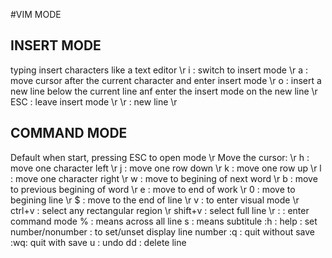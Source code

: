 #VIM MODE
## INSERT MODE
typing insert characters like a text editor \r
i : switch to insert mode \r
a : move cursor after the current character and enter insert mode \r
o : insert a new line below the current line anf enter the insert mode on the new line \r
ESC : leave insert mode \r
\r : new line  \r

## COMMAND MODE
Default when start, pressing ESC to open mode \r
Move the cursor: \r
h : move one character left \r
j : move one row down \r
k : move one row up \r
l : move one character right \r
w : move to begining of next word \r
b : move to previous begining of word \r
e : move to end of work \r
0 : move to begining line \r
$ : move to the end of line \r
v : to enter visual mode \r 
ctrl+v : select any rectangular region \r
shift+v : select full line \r
: : enter command mode
% : means across all line
s : means subtitule
:h : help
: set number/nonumber : to set/unset display line number
:q : quit without save
:wq: quit with save
u : undo
dd : delete line
